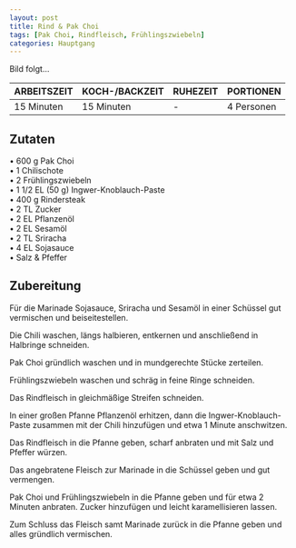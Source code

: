 ```yaml
---
layout: post
title: Rind & Pak Choi
tags: [Pak Choi, Rindfleisch, Frühlingszwiebeln]
categories: Hauptgang
---
```



Bild folgt...

| ARBEITSZEIT | KOCH-/BACKZEIT | RUHEZEIT | PORTIONEN |
|--------------|--------------|--------------|--------------|
| 15 Minuten | 15 Minuten | - | 4 Personen |  



## Zutaten
• 600 g Pak Choi    
• 1 Chilischote  
• 2 Frühlingszwiebeln    
• 1 1/2 EL (50 g) Ingwer-Knoblauch-Paste         
• 400 g Rindersteak    
• 2 TL Zucker  
• 2 EL Pflanzenöl  
• 2 EL Sesamöl  
• 2 TL Sriracha  
• 4 EL Sojasauce  
• Salz & Pfeffer 
  

## Zubereitung
Für die Marinade Sojasauce, Sriracha und Sesamöl in einer Schüssel gut vermischen und beiseitestellen.

Die Chili waschen, längs halbieren, entkernen und anschließend in Halbringe schneiden.

Pak Choi gründlich waschen und in mundgerechte Stücke zerteilen.

Frühlingszwiebeln waschen und schräg in feine Ringe schneiden.

Das Rindfleisch in gleichmäßige Streifen schneiden.

In einer großen Pfanne Pflanzenöl erhitzen, dann die Ingwer-Knoblauch-Paste zusammen mit der Chili hinzufügen und etwa 1 Minute anschwitzen.

Das Rindfleisch in die Pfanne geben, scharf anbraten und mit Salz und Pfeffer würzen.

Das angebratene Fleisch zur Marinade in die Schüssel geben und gut vermengen.

Pak Choi und Frühlingszwiebeln in die Pfanne geben und für etwa 2 Minuten anbraten. Zucker hinzufügen und leicht karamellisieren lassen.

Zum Schluss das Fleisch samt Marinade zurück in die Pfanne geben und alles gründlich vermischen.

